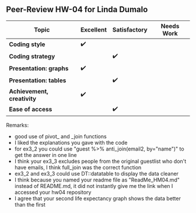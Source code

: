 Peer-Review HW-04 for Linda Dumalo
----------------------------------------------------
  Topic                       | Excellent | Satisfactory | Needs Work |
  ----------------------------|-----|-----|-----|
  **Coding style**            | :heavy_check_mark: |  |  |
  **Coding strategy**         |  |:heavy_check_mark:  |  |
  **Presentation: graphs**    | :heavy_check_mark: |  |  |
  **Presentation: tables**    |  | :heavy_check_mark: |  |
  **Achievement, creativity** | :heavy_check_mark: |  |  |
  **Ease of access**          |  | :heavy_check_mark: |  |
  
  Remarks:
  
  - good use of pivot_ and _join functions
  - I liked the explanations you gave with the code
  - for ex3_2 you could use "guest %>% anti_join(email2, by="name")" to get the answer in one line
  - I think your ex3_3 excludes people from the original guestlist who don't have emails, I think full_join was the correct function
  - ex3_2 and ex3_3 could use DT::datatable to display the data cleaner
  - I think because you named your readme file as "ReadMe_HM04.md" instead of README.md, it did not instantly give me the link when I accessed your hw04 repository
  - I agree that your second life expectancy graph shows the data better than the first 
  